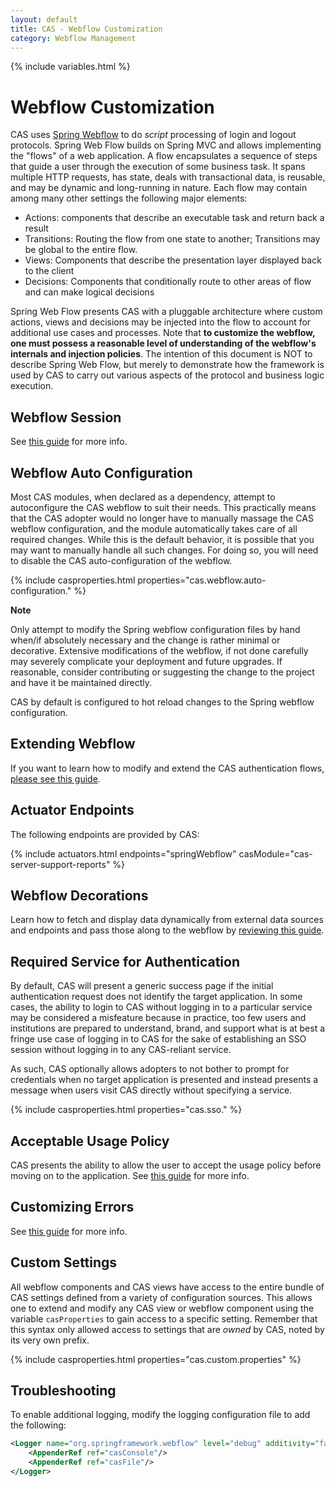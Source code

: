 ```yaml
---
layout: default
title: CAS - Webflow Customization
category: Webflow Management
---
```


{% include variables.html %}

# Webflow Customization

CAS uses [Spring Webflow](http://projects.spring.io/spring-webflow) to do *script* processing of login and logout protocols.
Spring Web Flow builds on Spring MVC and allows implementing the "flows" of a web application. A flow encapsulates a sequence
of steps that guide a user through the execution of some business task. It spans multiple HTTP requests, has state, deals with
 transactional data, is reusable, and may be dynamic and long-running in nature. Each 
flow may contain among many other settings the following major elements:

- Actions: components that describe an executable task and return back a result
- Transitions: Routing the flow from one state to another; Transitions may be global to the entire flow.
- Views: Components that describe the presentation layer displayed back to the client
- Decisions: Components that conditionally route to other areas of flow and can make logical decisions

Spring Web Flow presents CAS with a pluggable architecture where custom actions, views and decisions may be injected into the
flow to account for additional use cases and processes. Note that <strong>to customize the 
webflow, one must possess a reasonable level of understanding of the webflow's internals 
and injection policies</strong>. The intention of this document is NOT to describe 
Spring Web Flow, but merely to demonstrate how the framework is used by CAS to 
carry out various aspects of the protocol and business logic execution.

## Webflow Session

See [this guide](Webflow-Customization-Sessions.html) for more info.

## Webflow Auto Configuration

Most CAS modules, when declared as a dependency, attempt to autoconfigure the CAS webflow to suit their needs.
This practically means that the CAS adopter would no longer have to manually massage the CAS webflow configuration,
and the module automatically takes care of all required changes. While this is the default behavior, it is possible that
you may want to manually handle all such changes. For doing so, you will need to disable the CAS auto-configuration
of the webflow.

{% include casproperties.html properties="cas.webflow.auto-configuration." %}

<div class="alert alert-warning"><strong>Note</strong><p>Only attempt to 
modify the Spring webflow configuration files by hand when/if absolutely necessary and the
change is rather minimal or decorative. Extensive modifications of the webflow, if not done carefully
may severely complicate your deployment and future upgrades. If reasonable, consider contributing or
suggesting the change to the project and have it be maintained directly.</p></div>

CAS by default is configured to hot reload changes to the Spring webflow configuration.

## Extending Webflow

If you want to learn how to modify and extend the CAS authentication flows, [please see this guide](Webflow-Customization-Extensions.html).

## Actuator Endpoints

The following endpoints are provided by CAS:

{% include actuators.html endpoints="springWebflow" casModule="cas-server-support-reports" %}

## Webflow Decorations

Learn how to fetch and display data dynamically from external data sources and 
endpoints and pass those along to the webflow by [reviewing this guide](Webflow-Customization-Extensions.html).

## Required Service for Authentication

By default, CAS will present a generic success page if the initial authentication request does not identify
the target application. In some cases, the ability to login to CAS without logging
in to a particular service may be considered a misfeature because in practice, too few users and institutions
are prepared to understand, brand, and support what is at best a fringe use case of logging in to CAS for the
sake of establishing an SSO session without logging in to any CAS-reliant service.

As such, CAS optionally allows adopters to not bother to prompt for credentials when no target application is presented
and instead presents a message when users visit CAS directly without specifying a service.

{% include casproperties.html properties="cas.sso." %}

## Acceptable Usage Policy

CAS presents the ability to allow the user to accept the usage policy before moving on to the application.
See [this guide](Webflow-Customization-AUP.html) for more info.

## Customizing Errors

See [this guide](Webflow-Customization-Exceptions.html) for more info.

## Custom Settings

All webflow components and CAS views have access to the entire bundle of CAS settings 
defined from a variety of configuration sources. This allows one to extend and modify 
any CAS view or webflow component using the variable `casProperties` to gain access to 
a specific setting. Remember that this syntax only allowed access to settings 
that are *owned* by CAS, noted by its very own prefix.

{% include casproperties.html properties="cas.custom.properties" %}

## Troubleshooting

To enable additional logging, modify the logging configuration file to add the following:

```xml
<Logger name="org.springframework.webflow" level="debug" additivity="false">
    <AppenderRef ref="casConsole"/>
    <AppenderRef ref="casFile"/>
</Logger>
```

